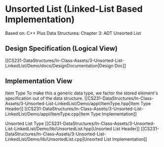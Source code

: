 
# Unsorted List (Linked-List Based Implementation)
Based on: C++ Plus Data Structures: Chapter 3: ADT Unsorted List

## Design Specification (Logical View)
[[CS231-DataStructures/In-Class-Assets/3-Unsorted-List-LinkedList/Demo/docs/DesignDocumentation|Design Doc]]

## Implementation View
Item Type
To make this a generic data type, we factor the stored element's specification out of the data structure.
[[CS231-DataStructures/In-Class-Assets/3-Unsorted-List-LinkedList/Demo/appl/ItemType.hpp|Item Type Header]]
[[CS231-DataStructures/In-Class-Assets/3-Unsorted-List-LinkedList/Demo/appl/ItemType.cpp|Item Type Implementation]]

Unsorted List Type
[[CS231-DataStructures/In-Class-Assets/3-Unsorted-List-LinkedList/Demo/lib/UnsortedList.hpp|Unsorted List Header]]
[[CS231-DataStructures/In-Class-Assets/3-Unsorted-List-LinkedList/Demo/lib/UnsortedList.cpp|Unsorted List Implementation]]


